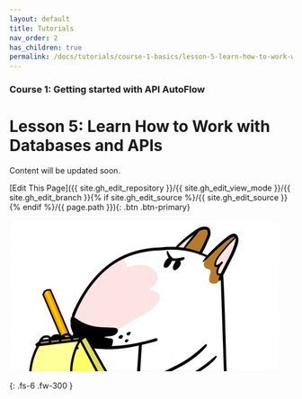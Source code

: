 ```yaml
---
layout: default
title: Tutorials
nav_order: 2
has_children: true
permalink: /docs/tutorials/course-1-basics/lesson-5-learn-how-to-work-with-databases-and-apis
---
```


### Course 1: Getting started with API AutoFlow

# Lesson 5: Learn How to Work with Databases and APIs


Content will be updated soon.

[Edit This Page]({{ site.gh_edit_repository }}/{{ site.gh_edit_view_mode }}/{{ site.gh_edit_branch }}{% if site.gh_edit_source %}/{{ site.gh_edit_source }}{% endif %}/{{ page.path }}){: .btn .btn-primary}


![Be the First](/assets/images/blank-page.gif)


{: .fs-6 .fw-300 }